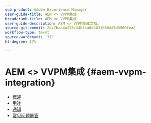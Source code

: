 ```yaml
---
sub-product: Adobe Experience Manager
user-guide-title: AEM <> VVPM集成
breadcrumb-title: AEM <> VVPM集成
user-guide-description: AEM <> VVPM集成文档。
source-git-commit: 2e47baa4a255c34b3ca0b8631650dd5d8960fea8
workflow-type: tm+mt
source-wordcount: '17'
ht-degree: 17%

---
```



# AEM &lt;> VVPM集成 {#aem-vvpm-integration}

+ [概述](overview.md)
+ [用途](usage.md)
+ [通知](notices.md)
+ [常见问题解答](faq.md)
